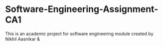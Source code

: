 # Software-Engineering-Assignment-CA1
This is an academic project for software engineering module created by Nikhil Aasnikar &amp; 
